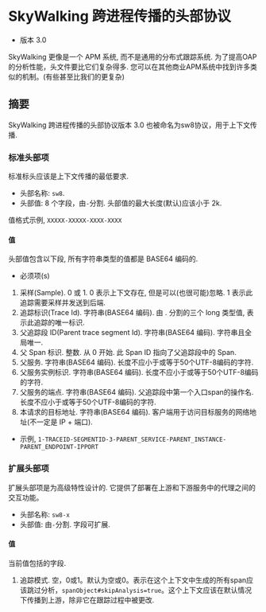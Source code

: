# SkyWalking 跨进程传播的头部协议
* 版本 3.0

SkyWalking 更像是一个 APM 系统, 而不是通用的分布式跟踪系统. 
为了提高OAP的分析性能，头文件要比它们复杂得多. 
您可以在其他商业APM系统中找到许多类似的机制。(有些甚至比我们的更复杂)

## 摘要
SkyWalking 跨进程传播的头部协议版本 3.0 也被命名为sw8协议，用于上下文传播.

### 标准头部项
标准标头应该是上下文传播的最低要求.
* 头部名称: `sw8`.
* 头部值: 8 个字段，由`-`分割. 头部值的最大长度(默认)应该小于 2k.

值格式示例, `XXXXX-XXXXX-XXXX-XXXX`

#### 值
头部值包含以下段, 所有字符串类型的值都是 BASE64 编码的.

- 必须项(s)
1. 采样(Sample). 0 或 1. 0 表示上下文存在, 但是可以(也很可能)忽略. 1 表示此追踪需要采样并发送到后端.
2. 追踪标识(Trace Id). 字符串(BASE64 编码). 由 . 分割的三个 long 类型值, 表示此追踪的唯一标识.
3. 父追踪段 ID(Parent trace segment Id). 字符串(BASE64 编码). 字符串且全局唯一.
4. 父 Span 标识. 整数. 从 0 开始. 此 Span ID 指向了父追踪段中的 Span.
5. 父服务. 字符串(BASE64 编码). 长度不应小于或等于50个UTF-8编码的字符.
6. 父服务实例标识.  字符串(BASE64 编码). 长度不应小于或等于50个UTF-8编码的字符.
7. 父服务的端点. 字符串(BASE64 编码). 父追踪段中第一个入口span的操作名. 长度不应小于或等于50个UTF-8编码的字符.
8. 本请求的目标地址. 字符串(BASE64 编码). 客户端用于访问目标服务的网络地址(不一定是 IP + 端口).

- 示例, 
`1-TRACEID-SEGMENTID-3-PARENT_SERVICE-PARENT_INSTANCE-PARENT_ENDPOINT-IPPORT`

### 扩展头部项
扩展头部项是为高级特性设计的. 它提供了部署在上游和下游服务中的代理之间的交互功能。
* 头部名称: `sw8-x`
* 头部值: 由`-`分割. 字段可扩展.

#### 值
当前值包括的字段.
1. 追踪模式. 空，0或1。默认为空或0。表示在这个上下文中生成的所有span应该跳过分析，`spanObject#skipAnalysis=true`。这个上下文应该在默认情况下传播到上游，除非它在跟踪过程中被更改.